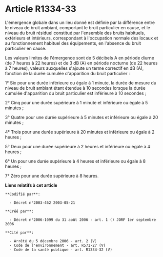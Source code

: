 # Article R1334-33

L'émergence globale dans un lieu donné est définie par la différence entre le niveau de bruit ambiant, comportant le bruit
particulier en cause, et le niveau du bruit résiduel constitué par l'ensemble des bruits habituels, extérieurs et intérieurs,
correspondant à l'occupation normale des locaux et au fonctionnement habituel des équipements, en l'absence du bruit
particulier en cause.

Les valeurs limites de l'émergence sont de 5 décibels A en période diurne (de 7 heures à 22 heures) et de 3 dB (A) en période
nocturne (de 22 heures à 7 heures), valeurs auxquelles s'ajoute un terme correctif en dB (A), fonction de la durée cumulée
d'apparition du bruit particulier :

1° Six pour une durée inférieure ou égale à 1 minute, la durée de mesure du niveau de bruit ambiant étant étendue à 10
secondes lorsque la durée cumulée d'apparition du bruit particulier est inférieure à 10 secondes ;

2° Cinq pour une durée supérieure à 1 minute et inférieure ou égale à 5 minutes ;

3° Quatre pour une durée supérieure à 5 minutes et inférieure ou égale à 20 minutes ;

4° Trois pour une durée supérieure à 20 minutes et inférieure ou égale à 2 heures ;

5° Deux pour une durée supérieure à 2 heures et inférieure ou égale à 4 heures ;

6° Un pour une durée supérieure à 4 heures et inférieure ou égale à 8 heures ;

7° Zéro pour une durée supérieure à 8 heures.

**Liens relatifs à cet article**

	**Codifié par**:

	  - Décret n°2003-462 2003-05-21

	**Créé par**:

	  - Décret n°2006-1099 du 31 août 2006 - art. 1 () JORF 1er septembre 2006

	**Cité par**:

	  - Arrêté du 5 décembre 2006 - art. 2 (V)
	  - Code de l'environnement - art. R571-27 (V)
	  - Code de la santé publique - art. R1334-32 (V)
